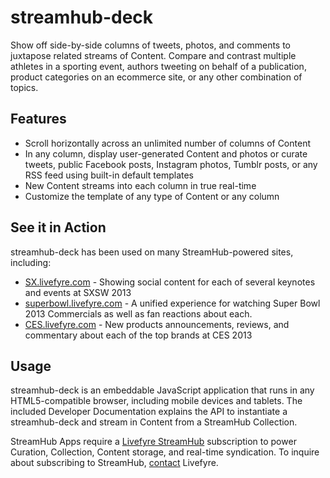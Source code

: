 # streamhub-deck

Show off side-by-side columns of tweets, photos, and comments to juxtapose related streams of Content. Compare and contrast multiple athletes in a sporting event, authors tweeting on behalf of a publication, product categories on an ecommerce site, or any other combination of topics.

## Features

* Scroll horizontally across an unlimited number of columns of Content
* In any column, display user-generated Content and photos or curate tweets, public Facebook posts, Instagram photos, Tumblr posts, or any RSS feed using built-in default templates
* New Content streams into each column in true real-time
* Customize the template of any type of Content or any column

## See it in Action

streamhub-deck has been used on many StreamHub-powered sites, including:

* [SX.livefyre.com](http://sx.livefyre.com/events/) - Showing social content for each of several keynotes and events at SXSW 2013
* [superbowl.livefyre.com](http://superbowl.livefyre.com/#/commercials) - A unified experience for watching Super Bowl 2013 Commercials as well as fan reactions about each.
* [CES.livefyre.com](http://ces.livefyre.com/Brands.html) - New products announcements, reviews, and commentary about each of the top brands at CES 2013

## Usage

streamhub-deck is an embeddable JavaScript application that runs in any HTML5-compatible browser, including mobile devices and tablets. The included Developer Documentation explains the API to instantiate a streamhub-deck and stream in Content from a StreamHub Collection.

StreamHub Apps require a [Livefyre StreamHub](http://www.livefyre.com/streamhub/) subscription to power Curation, Collection, Content storage, and real-time syndication. To inquire about subscribing to StreamHub, [contact](mailto:sales@livefyre.com) Livefyre.
